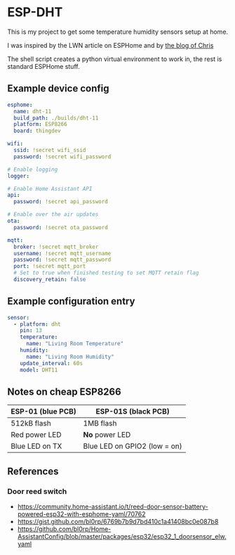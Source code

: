 # ESP-DHT

This is my project to get some temperature humidity sensors setup at home.

I was inspired by the LWN article on ESPHome and by [the blog of Chris](https://blog.christophersmart.com/2020/03/31/defining-home-automation-devices-in-yaml-with-esphome-and-home-assistant-no-programming-required/)

The shell script creates a python virtual environment to work in, the rest is standard ESPHome stuff.

## Example device config

```yaml
esphome:
  name: dht-11
  build_path: ./builds/dht-11
  platform: ESP8266
  board: thingdev

wifi:
  ssid: !secret wifi_ssid
  password: !secret wifi_password

# Enable logging
logger:

# Enable Home Assistant API
api:
  password: !secret api_password

# Enable over the air updates
ota:
  password: !secret ota_password

mqtt:
  broker: !secret mqtt_broker
  username: !secret mqtt_username
  password: !secret mqtt_password
  port: !secret mqtt_port
  # Set to true when finished testing to set MQTT retain flag
  discovery_retain: false
```

## Example configuration entry

```yaml
sensor:
  - platform: dht
    pin: 13
    temperature:
      name: "Living Room Temperature"
    humidity:
      name: "Living Room Humidity"
    update_interval: 60s
    model: DHT11
```

## Notes on cheap ESP8266

| ESP-01 (blue PCB) | ESP-01S (black PCB) |
| ------------- | ------------- |
| 512kB flash | 1MB flash |
| Red power LED | **No** power LED |
| Blue LED on TX | Blue LED on GPIO2 (low = on) |

## References

### Door reed switch

* <https://community.home-assistant.io/t/reed-door-sensor-battery-powered-esp32-with-esphome-yaml/70762>
* <https://gist.github.com/bl0rp/6769b7b9d7bd410c1a41408bc0e087b8>
* <https://github.com/bl0rp/Home-AssistantConfig/blob/master/packages/esp32/esp32_1_doorsensor_elw.yaml>
